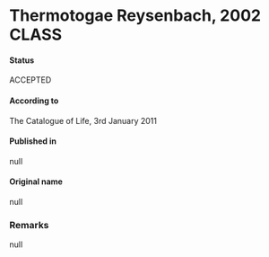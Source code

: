 Thermotogae Reysenbach, 2002 CLASS
=======

#### Status
ACCEPTED

#### According to
The Catalogue of Life, 3rd January 2011

#### Published in
null

#### Original name
null

### Remarks
null